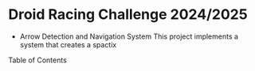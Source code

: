 # Droid Racing Challenge 2024/2025

* Arrow Detection and Navigation System
This project implements a system that creates a spactix

Table of Contents
